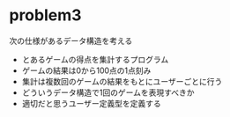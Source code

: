 # problem3
次の仕様があるデータ構造を考える
- とあるゲームの得点を集計するプログラム
- ゲームの結果は0から100点の1点刻み
- 集計は複数回のゲームの結果をもとにユーザーごとに行う
- どういうデータ構造で1回のゲームを表現すべきか
- 適切だと思うユーザー定義型を定義する
